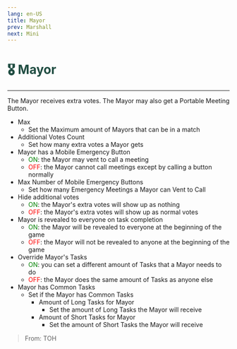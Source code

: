 ```yaml
---
lang: en-US
title: Mayor
prev: Marshall
next: Mini
---
```


# <font color="#204d42">🎖️ <b>Mayor</b></font> <Badge text="Power" type="tip" vertical="middle"/>
---

The Mayor receives extra votes. The Mayor may also get a Portable Meeting Button.
* Max
  * Set the Maximum amount of Mayors that can be in a match
* Additional Votes Count
  * Set how many extra votes a Mayor gets
* Mayor has a Mobile Emergency Button
  * <font color=green>ON</font>: the Mayor may vent to call a meeting
  * <font color=red>OFF</font>: the Mayor cannot call meetings except by calling a button normally
* Max Number of Mobile Emergency Buttons
  * Set how many Emergency Meetings a Mayor can Vent to Call
* Hide additional votes
  * <font color=green>ON</font>: the Mayor's extra votes will show up as nothing
  * <font color=red>OFF</font>: the Mayor's extra votes will show up as normal votes
* Mayor is revealed to everyone on task completion
  * <font color=green>ON</font>: the Mayor will be revealed to everyone at the beginning of the game
  * <font color=red>OFF</font>: the Mayor will not be revealed to anyone at the beginning of the game
* Override Mayor's Tasks
  * <font color=green>ON</font>: you can set a different amount of Tasks that a Mayor needs to do
  * <font color=red>OFF</font>: the Mayor does the same amount of Tasks as anyone else
* Mayor has Common Tasks
  * Set if the Mayor has Common Tasks
    * Amount of Long Tasks for Mayor
      * Set the amount of Long Tasks the Mayor will receive
    * Amount of Short Tasks for Mayor
      * Set the amount of Short Tasks the Mayor will receive

> From: TOH